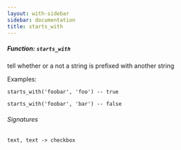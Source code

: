 ```yaml
---
layout: with-sidebar
sidebar: documentation
title: starts_with
---
```


##### Function: `starts_with`
tell whether or a not a string is prefixed with another string

  Examples:

    starts_with('foobar', 'foo') -- true

    starts_with('foobar', 'bar') -- false

###### Signatures
    text, text -> checkbox

